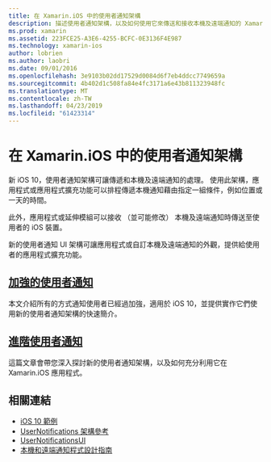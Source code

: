 ```yaml
---
title: 在 Xamarin.iOS 中的使用者通知架構
description: 描述使用者通知架構，以及如何使用它來傳送和接收本機及遠端通知的 Xamarin.iOS 應用程式中的文件的連結。
ms.prod: xamarin
ms.assetid: 223FCE25-A3E6-4255-BCFC-0E3136F4E987
ms.technology: xamarin-ios
author: lobrien
ms.author: laobri
ms.date: 09/01/2016
ms.openlocfilehash: 3e9103b02dd17529d0084d6f7eb4ddcc7749659a
ms.sourcegitcommit: 4b402d1c508fa84e4fc3171a6e43b811323948fc
ms.translationtype: MT
ms.contentlocale: zh-TW
ms.lasthandoff: 04/23/2019
ms.locfileid: "61423314"
---
```

# <a name="user-notifications-framework-in-xamarinios"></a>在 Xamarin.iOS 中的使用者通知架構

新 iOS 10，使用者通知架構可讓傳遞和本機及遠端通知的處理。 使用此架構，應用程式或應用程式擴充功能可以排程傳遞本機通知藉由指定一組條件，例如位置或一天的時間。

此外，應用程式或延伸模組可以接收 （並可能修改） 本機及遠端通知時傳送至使用者的 iOS 裝置。

新的使用者通知 UI 架構可讓應用程式或自訂本機及遠端通知的外觀，提供給使用者的應用程式擴充功能。

## <a name="enhanced-user-notificationsiosplatformuser-notificationsenhanced-user-notificationsmd"></a>[加強的使用者通知](~/ios/platform/user-notifications/enhanced-user-notifications.md)

本文介紹所有的方式通知使用者已經過加強，適用於 iOS 10，並提供實作它們使用新的使用者通知架構的快速簡介。

## <a name="advanced-user-notificationsiosplatformuser-notificationsadvanced-user-notificationsmd"></a>[進階使用者通知](~/ios/platform/user-notifications/advanced-user-notifications.md)

這篇文章會帶您深入探討新的使用者通知架構，以及如何充分利用它在 Xamarin.iOS 應用程式。

## <a name="related-links"></a>相關連結

- [iOS 10 範例](https://developer.xamarin.com/samples/ios/iOS10/)
- [UserNotifications 架構參考](https://developer.apple.com/reference/usernotifications)
- [UserNotificationsUI](https://developer.apple.com/reference/usernotificationsui)
- [本機和遠端通知程式設計指南](https://developer.apple.com/library/prerelease/content/documentation/NetworkingInternet/Conceptual/RemoteNotificationsPG/Chapters/Introduction.html)
